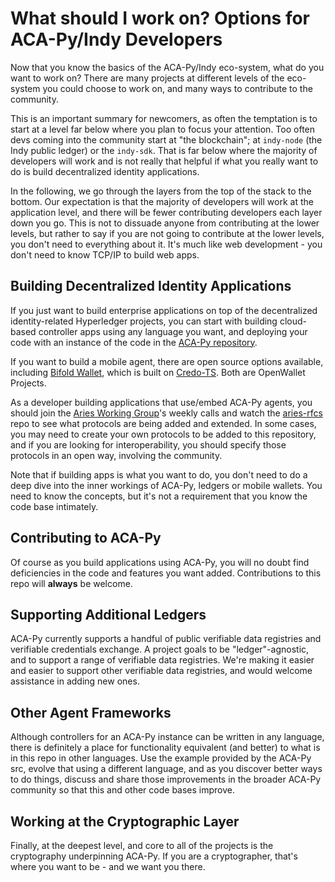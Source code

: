 # What should I work on? Options for ACA-Py/Indy Developers

Now that you know the basics of the ACA-Py/Indy eco-system, what do you want to work on? There are many projects at different levels of the eco-system you could choose to work on, and many ways to contribute to the community.

This is an important summary for newcomers, as often the temptation is to start at a level far below where you plan to focus your attention. Too often devs coming into the community start at "the blockchain"; at `indy-node` (the Indy public ledger) or the `indy-sdk`. That is far below where the majority of developers will work and is not really that helpful if what you really want to do is build decentralized identity applications.

In the following, we go through the layers from the top of the stack to the bottom. Our expectation is that the majority of developers will work at the application level, and there will be fewer contributing developers each layer down you go. This is not to dissuade anyone from contributing at the lower levels, but rather to say if you are not going to contribute at the lower levels, you don't need to everything about it. It's much like web development - you don't need to know TCP/IP to build web apps.

## Building Decentralized Identity Applications

If you just want to build enterprise applications on top of the decentralized identity-related Hyperledger projects, you can start with building cloud-based controller apps using any language you want, and deploying your code with an instance of the code in the [ACA-Py repository](https://github.com/openwallet-foundation/acapy).

If you want to build a mobile agent, there are open source options available, including [Bifold Wallet](https://github.com/openwallet-foundation/bifold-wallet), which is built on [Credo-TS](https://github.com/openwallet-foundation/credo-ts). Both are OpenWallet Projects.

As a developer building applications that use/embed ACA-Py agents, you should join the [Aries Working Group](https://wiki.hyperledger.org/display/ARIES/Aries+Working+Group)'s weekly calls and watch the [aries-rfcs](https://github.com/hyperledger/aries-rfcs) repo to see what protocols are being added and extended. In some cases, you may need to create your own protocols to be added to this repository, and if you are looking for interoperability, you should specify those protocols in an open way, involving the community.

Note that if building apps is what you want to do, you don't need to do a deep dive into the inner workings of ACA-Py, ledgers or mobile wallets. You need to know the concepts, but it's not a requirement that you know the code base intimately.

## Contributing to ACA-Py

Of course as you build applications using ACA-Py, you will no doubt find deficiencies in the code and features you want added. Contributions to this repo will **always** be welcome.

## Supporting Additional Ledgers

ACA-Py currently supports a handful of public verifiable data registries and verifiable credentials exchange. A project goals to be "ledger"-agnostic, and to support a range of verifiable data registries. We're making it easier and easier to support other verifiable data registries, and would welcome assistance in adding new ones.

## Other Agent Frameworks

Although controllers for an ACA-Py instance can be written in any language, there is definitely a place for functionality equivalent (and better) to what is in this repo in other languages. Use the example provided by the ACA-Py src, evolve that using a different language, and as you discover better ways to do things, discuss and share those improvements in the broader ACA-Py community so that this and other code bases improve.

## Working at the Cryptographic Layer

Finally, at the deepest level, and core to all of the projects is the cryptography underpinning ACA-Py. If you are a cryptographer, that's where you want to be - and we want you there.

